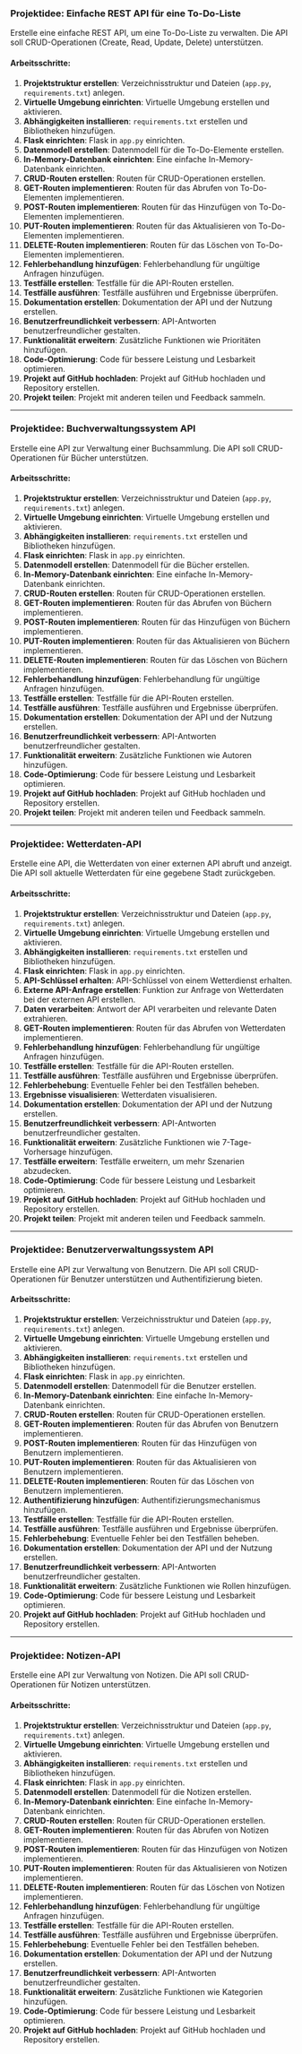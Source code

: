 ### Projektidee: Einfache REST API für eine To-Do-Liste

Erstelle eine einfache REST API, um eine To-Do-Liste zu verwalten. Die API soll CRUD-Operationen (Create, Read, Update, Delete) unterstützen.

#### Arbeitsschritte:

1. **Projektstruktur erstellen**: Verzeichnisstruktur und Dateien (`app.py`, `requirements.txt`) anlegen.
2. **Virtuelle Umgebung einrichten**: Virtuelle Umgebung erstellen und aktivieren.
3. **Abhängigkeiten installieren**: `requirements.txt` erstellen und Bibliotheken hinzufügen.
4. **Flask einrichten**: Flask in `app.py` einrichten.
5. **Datenmodell erstellen**: Datenmodell für die To-Do-Elemente erstellen.
6. **In-Memory-Datenbank einrichten**: Eine einfache In-Memory-Datenbank einrichten.
7. **CRUD-Routen erstellen**: Routen für CRUD-Operationen erstellen.
8. **GET-Routen implementieren**: Routen für das Abrufen von To-Do-Elementen implementieren.
9. **POST-Routen implementieren**: Routen für das Hinzufügen von To-Do-Elementen implementieren.
10. **PUT-Routen implementieren**: Routen für das Aktualisieren von To-Do-Elementen implementieren.
11. **DELETE-Routen implementieren**: Routen für das Löschen von To-Do-Elementen implementieren.
12. **Fehlerbehandlung hinzufügen**: Fehlerbehandlung für ungültige Anfragen hinzufügen.
13. **Testfälle erstellen**: Testfälle für die API-Routen erstellen.
14. **Testfälle ausführen**: Testfälle ausführen und Ergebnisse überprüfen.
15. **Dokumentation erstellen**: Dokumentation der API und der Nutzung erstellen.
16. **Benutzerfreundlichkeit verbessern**: API-Antworten benutzerfreundlicher gestalten.
17. **Funktionalität erweitern**: Zusätzliche Funktionen wie Prioritäten hinzufügen.
18. **Code-Optimierung**: Code für bessere Leistung und Lesbarkeit optimieren.
19. **Projekt auf GitHub hochladen**: Projekt auf GitHub hochladen und Repository erstellen.
20. **Projekt teilen**: Projekt mit anderen teilen und Feedback sammeln.

---

### Projektidee: Buchverwaltungssystem API

Erstelle eine API zur Verwaltung einer Buchsammlung. Die API soll CRUD-Operationen für Bücher unterstützen.

#### Arbeitsschritte:

1. **Projektstruktur erstellen**: Verzeichnisstruktur und Dateien (`app.py`, `requirements.txt`) anlegen.
2. **Virtuelle Umgebung einrichten**: Virtuelle Umgebung erstellen und aktivieren.
3. **Abhängigkeiten installieren**: `requirements.txt` erstellen und Bibliotheken hinzufügen.
4. **Flask einrichten**: Flask in `app.py` einrichten.
5. **Datenmodell erstellen**: Datenmodell für die Bücher erstellen.
6. **In-Memory-Datenbank einrichten**: Eine einfache In-Memory-Datenbank einrichten.
7. **CRUD-Routen erstellen**: Routen für CRUD-Operationen erstellen.
8. **GET-Routen implementieren**: Routen für das Abrufen von Büchern implementieren.
9. **POST-Routen implementieren**: Routen für das Hinzufügen von Büchern implementieren.
10. **PUT-Routen implementieren**: Routen für das Aktualisieren von Büchern implementieren.
11. **DELETE-Routen implementieren**: Routen für das Löschen von Büchern implementieren.
12. **Fehlerbehandlung hinzufügen**: Fehlerbehandlung für ungültige Anfragen hinzufügen.
13. **Testfälle erstellen**: Testfälle für die API-Routen erstellen.
14. **Testfälle ausführen**: Testfälle ausführen und Ergebnisse überprüfen.
15. **Dokumentation erstellen**: Dokumentation der API und der Nutzung erstellen.
16. **Benutzerfreundlichkeit verbessern**: API-Antworten benutzerfreundlicher gestalten.
17. **Funktionalität erweitern**: Zusätzliche Funktionen wie Autoren hinzufügen.
18. **Code-Optimierung**: Code für bessere Leistung und Lesbarkeit optimieren.
19. **Projekt auf GitHub hochladen**: Projekt auf GitHub hochladen und Repository erstellen.
20. **Projekt teilen**: Projekt mit anderen teilen und Feedback sammeln.

---

### Projektidee: Wetterdaten-API

Erstelle eine API, die Wetterdaten von einer externen API abruft und anzeigt. Die API soll aktuelle Wetterdaten für eine gegebene Stadt zurückgeben.

#### Arbeitsschritte:

1. **Projektstruktur erstellen**: Verzeichnisstruktur und Dateien (`app.py`, `requirements.txt`) anlegen.
2. **Virtuelle Umgebung einrichten**: Virtuelle Umgebung erstellen und aktivieren.
3. **Abhängigkeiten installieren**: `requirements.txt` erstellen und Bibliotheken hinzufügen.
4. **Flask einrichten**: Flask in `app.py` einrichten.
5. **API-Schlüssel erhalten**: API-Schlüssel von einem Wetterdienst erhalten.
6. **Externe API-Anfrage erstellen**: Funktion zur Anfrage von Wetterdaten bei der externen API erstellen.
7. **Daten verarbeiten**: Antwort der API verarbeiten und relevante Daten extrahieren.
8. **GET-Routen implementieren**: Routen für das Abrufen von Wetterdaten implementieren.
9. **Fehlerbehandlung hinzufügen**: Fehlerbehandlung für ungültige Anfragen hinzufügen.
10. **Testfälle erstellen**: Testfälle für die API-Routen erstellen.
11. **Testfälle ausführen**: Testfälle ausführen und Ergebnisse überprüfen.
12. **Fehlerbehebung**: Eventuelle Fehler bei den Testfällen beheben.
13. **Ergebnisse visualisieren**: Wetterdaten visualisieren.
14. **Dokumentation erstellen**: Dokumentation der API und der Nutzung erstellen.
15. **Benutzerfreundlichkeit verbessern**: API-Antworten benutzerfreundlicher gestalten.
16. **Funktionalität erweitern**: Zusätzliche Funktionen wie 7-Tage-Vorhersage hinzufügen.
17. **Testfälle erweitern**: Testfälle erweitern, um mehr Szenarien abzudecken.
18. **Code-Optimierung**: Code für bessere Leistung und Lesbarkeit optimieren.
19. **Projekt auf GitHub hochladen**: Projekt auf GitHub hochladen und Repository erstellen.
20. **Projekt teilen**: Projekt mit anderen teilen und Feedback sammeln.

---

### Projektidee: Benutzerverwaltungssystem API

Erstelle eine API zur Verwaltung von Benutzern. Die API soll CRUD-Operationen für Benutzer unterstützen und Authentifizierung bieten.

#### Arbeitsschritte:

1. **Projektstruktur erstellen**: Verzeichnisstruktur und Dateien (`app.py`, `requirements.txt`) anlegen.
2. **Virtuelle Umgebung einrichten**: Virtuelle Umgebung erstellen und aktivieren.
3. **Abhängigkeiten installieren**: `requirements.txt` erstellen und Bibliotheken hinzufügen.
4. **Flask einrichten**: Flask in `app.py` einrichten.
5. **Datenmodell erstellen**: Datenmodell für die Benutzer erstellen.
6. **In-Memory-Datenbank einrichten**: Eine einfache In-Memory-Datenbank einrichten.
7. **CRUD-Routen erstellen**: Routen für CRUD-Operationen erstellen.
8. **GET-Routen implementieren**: Routen für das Abrufen von Benutzern implementieren.
9. **POST-Routen implementieren**: Routen für das Hinzufügen von Benutzern implementieren.
10. **PUT-Routen implementieren**: Routen für das Aktualisieren von Benutzern implementieren.
11. **DELETE-Routen implementieren**: Routen für das Löschen von Benutzern implementieren.
12. **Authentifizierung hinzufügen**: Authentifizierungsmechanismus hinzufügen.
13. **Testfälle erstellen**: Testfälle für die API-Routen erstellen.
14. **Testfälle ausführen**: Testfälle ausführen und Ergebnisse überprüfen.
15. **Fehlerbehebung**: Eventuelle Fehler bei den Testfällen beheben.
16. **Dokumentation erstellen**: Dokumentation der API und der Nutzung erstellen.
17. **Benutzerfreundlichkeit verbessern**: API-Antworten benutzerfreundlicher gestalten.
18. **Funktionalität erweitern**: Zusätzliche Funktionen wie Rollen hinzufügen.
19. **Code-Optimierung**: Code für bessere Leistung und Lesbarkeit optimieren.
20. **Projekt auf GitHub hochladen**: Projekt auf GitHub hochladen und Repository erstellen.

---

### Projektidee: Notizen-API

Erstelle eine API zur Verwaltung von Notizen. Die API soll CRUD-Operationen für Notizen unterstützen.

#### Arbeitsschritte:

1. **Projektstruktur erstellen**: Verzeichnisstruktur und Dateien (`app.py`, `requirements.txt`) anlegen.
2. **Virtuelle Umgebung einrichten**: Virtuelle Umgebung erstellen und aktivieren.
3. **Abhängigkeiten installieren**: `requirements.txt` erstellen und Bibliotheken hinzufügen.
4. **Flask einrichten**: Flask in `app.py` einrichten.
5. **Datenmodell erstellen**: Datenmodell für die Notizen erstellen.
6. **In-Memory-Datenbank einrichten**: Eine einfache In-Memory-Datenbank einrichten.
7. **CRUD-Routen erstellen**: Routen für CRUD-Operationen erstellen.
8. **GET-Routen implementieren**: Routen für das Abrufen von Notizen implementieren.
9. **POST-Routen implementieren**: Routen für das Hinzufügen von Notizen implementieren.
10. **PUT-Routen implementieren**: Routen für das Aktualisieren von Notizen implementieren.
11. **DELETE-Routen implementieren**: Routen für das Löschen von Notizen implementieren.
12. **Fehlerbehandlung hinzufügen**: Fehlerbehandlung für ungültige Anfragen hinzufügen.
13. **Testfälle erstellen**: Testfälle für die API-Routen erstellen.
14. **Testfälle ausführen**: Testfälle ausführen und Ergebnisse überprüfen.
15. **Fehlerbehebung**: Eventuelle Fehler bei den Testfällen beheben.
16. **Dokumentation erstellen**: Dokumentation der API und der Nutzung erstellen.
17. **Benutzerfreundlichkeit verbessern**: API-Antworten benutzerfreundlicher gestalten.
18. **Funktionalität erweitern**: Zusätzliche Funktionen wie Kategorien hinzufügen.
19. **Code-Optimierung**: Code für bessere Leistung und Lesbarkeit optimieren.
20. **Projekt auf GitHub hochladen**: Projekt auf GitHub hochladen und Repository erstellen.
